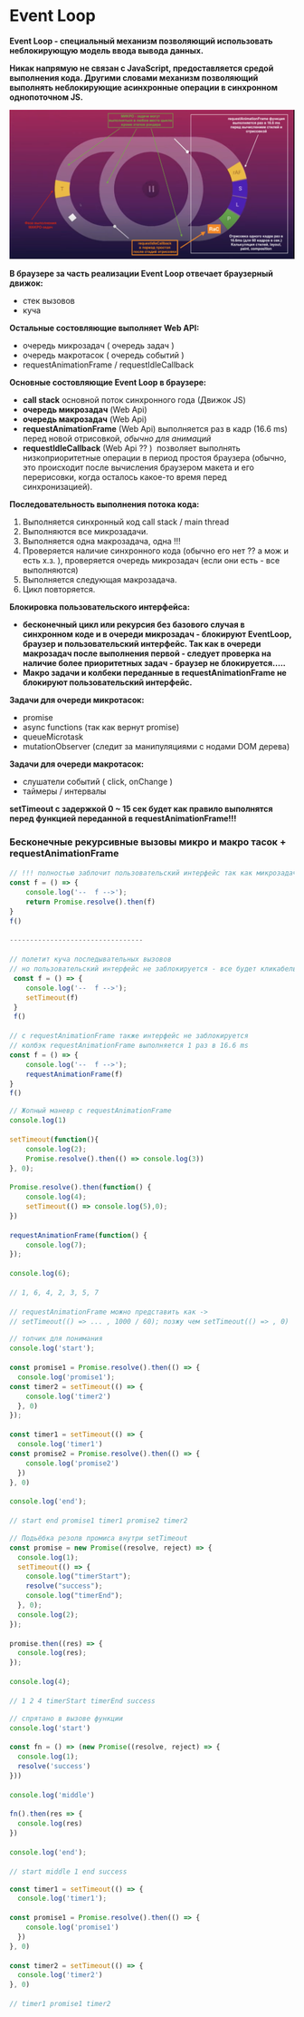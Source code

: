 # Event Loop

**Event Loop - специальный механизм позволяющий использовать неблокирующую модель ввода вывода данных.** 

**Никак напрямую не связан с JavaScript, предоставляется средой выполнения кода.
Другими словами механизм позволяющий выполнять неблокирующие асинхронные операции в синхронном однопоточном JS.**

![Снимок экрана 2024-03-30 в 19.52.47.png](./Image/EventLoop.png)

**В браузере за часть реализации Event Loop отвечает браузерный движок:**

- стек вызовов
- куча

**Остальные состовляющие выполняет Web API:**

- очередь микрозадач ( очередь задач )
- очередь макротасок ( очередь событий )
- requestAnimationFrame / requestIdleCallback

**Основные состовляющие Event Loop в браузере:**

- **call stack** основной поток синхронного года (Движок JS)
- **очередь микрозадач** (Web Api)
- **очередь макрозадач** (Web Api)
- **requestAnimationFrame** (Web Api) выполняется раз в кадр (16.6 ms) перед новой отрисовкой, *обычно для анимаций*
- **requestIdleCallback** (Web Api ?? )  позволяет выполнять низкоприоритетные операции в период простоя браузера (обычно, это происходит после вычисления браузером макета и его перерисовки, когда осталось какое-то время перед синхронизацией).

**Последовательность выполнения потока кода:**

1. Выполняется синхронный код call stack / main thread
2. Выполняются все микрозадачи.
3. Выполняется одна макрозадача, одна !!!
4. Проверяется наличие синхронного кода (обычно его нет ?? а мож и есть х.з. ), проверяется очередь микрозадач (если они есть - все выполняются)
5. Выполняется следующая макрозадача.
6. Цикл повторяется.

**Блокировка пользовательского интерфейса:**

- **бесконечный цикл или рекурсия без базового случая в синхронном коде и в очереди микрозадач  - блокируют EventLoop, браузер и пользовательский интерфейс. 
Так как в очереди макрозадач после выполнения первой - следует проверка на наличие более приоритетных задач - браузер не блокируется…..**
- **Макро задачи и колбеки переданные в requestAnimationFrame не блокируют пользовательский интерфейс.**

**Задачи для очереди микротасок:**

- promise
- async functions (так как вернут promise)
- queueMicrotask
- mutationObserver (следит за манипуляциями с нодами DOM дерева)

**Задачи для очереди макротасок:**

- слушатели событий ( click, onChange )
- таймеры / интервалы

**setTimeout с задержкой 0 ~ 15 сек будет как правило выполнятся перед функцией переданной в requestAnimationFrame!!!**

### Бесконечные рекурсивные вызовы микро и макро тасок + requestAnimationFrame

```jsx
// !!! полностью заблочит пользовательский интерфейс так как микрозадачи
const f = () => {
	console.log('--  f -->');
	return Promise.resolve().then(f)
}
f()

---------------------------------

// полетит куча последывательных вызовов 
// но пользовательский интерфейс не заблокируется - все будет кликабельно
 const f = () => {
 	console.log('--  f -->');
 	setTimeout(f)
 }
 f()
 
// c requestAnimationFrame также интерфейс не заблокируется
// колбэк requestAnimationFrame выполняется 1 раз в 16.6 ms
const f = () => {
 	console.log('--  f -->');
 	requestAnimationFrame(f)
}
f()
```

```jsx
// Жопный маневр с requestAnimationFrame
console.log(1)

setTimeout(function(){
	console.log(2);
	Promise.resolve().then(() => console.log(3))
}, 0);

Promise.resolve().then(function() {
	console.log(4);
	setTimeout(() => console.log(5),0);
})

requestAnimationFrame(function() {
	console.log(7);
});

console.log(6);

// 1, 6, 4, 2, 3, 5, 7

// requestAnimationFrame можно представить как ->
// setTimeout(() => ... , 1000 / 60); позжу чем setTimeout(() => , 0)
```

```jsx
// топчик для понимания
console.log('start');

const promise1 = Promise.resolve().then(() => {
  console.log('promise1');
const timer2 = setTimeout(() => {
    console.log('timer2')
  }, 0)
});

const timer1 = setTimeout(() => {
  console.log('timer1')
const promise2 = Promise.resolve().then(() => {
    console.log('promise2')
  })
}, 0)

console.log('end');

// start end promise1 timer1 promise2 timer2
```

```jsx
// Подьёбка резолв промиса внутри setTimeout 
const promise = new Promise((resolve, reject) => {
  console.log(1);
  setTimeout(() => {
    console.log("timerStart");
    resolve("success");
    console.log("timerEnd");
  }, 0);
  console.log(2);
});

promise.then((res) => {
  console.log(res);
});

console.log(4);

// 1 2 4 timerStart timerEnd success
```

```jsx
// спрятано в вызове функции
console.log('start')

const fn = () => (new Promise((resolve, reject) => {
  console.log(1);
  resolve('success')
}))

console.log('middle')

fn().then(res => {
  console.log(res)
})

console.log('end');

// start middle 1 end success
```

```jsx
const timer1 = setTimeout(() => {
  console.log('timer1');

const promise1 = Promise.resolve().then(() => {
    console.log('promise1')
  })
}, 0)

const timer2 = setTimeout(() => {
  console.log('timer2')
}, 0)

// timer1 promise1 timer2
```
